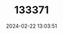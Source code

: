 ---
title: "133371"
category: "Cycloseris distorta"
draft: false
date: 2024-02-22 13:03:51
languages:
  English: ["Wedge Coral", "Distorted Mushroom Coral"]
---